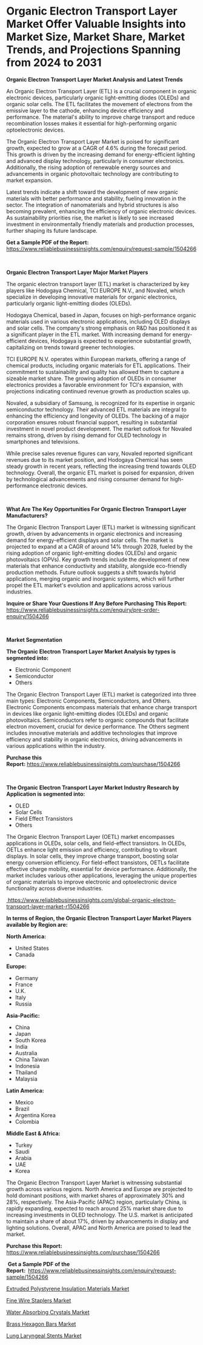 <p><h1>Organic Electron Transport Layer Market Offer Valuable Insights into Market Size, Market Share, Market Trends, and Projections Spanning from 2024 to 2031</h1></p><p><strong>Organic Electron Transport Layer Market Analysis and Latest Trends</strong></p>
<p><p>An Organic Electron Transport Layer (ETL) is a crucial component in organic electronic devices, particularly organic light-emitting diodes (OLEDs) and organic solar cells. The ETL facilitates the movement of electrons from the emissive layer to the cathode, enhancing device efficiency and performance. The material's ability to improve charge transport and reduce recombination losses makes it essential for high-performing organic optoelectronic devices.</p><p>The Organic Electron Transport Layer Market is poised for significant growth, expected to grow at a CAGR of 4.6% during the forecast period. This growth is driven by the increasing demand for energy-efficient lighting and advanced display technology, particularly in consumer electronics. Additionally, the rising adoption of renewable energy sources and advancements in organic photovoltaic technology are contributing to market expansion.</p><p>Latest trends indicate a shift toward the development of new organic materials with better performance and stability, fueling innovation in the sector. The integration of nanomaterials and hybrid structures is also becoming prevalent, enhancing the efficiency of organic electronic devices. As sustainability priorities rise, the market is likely to see increased investment in environmentally friendly materials and production processes, further shaping its future landscape.</p></p>
<p><strong>Get a Sample PDF of the Report:&nbsp;</strong> <a href="https://www.reliablebusinessinsights.com/enquiry/request-sample/1504266?utm_campaign=97&utm_medium=2&utm_source=Github&utm_content=ia&utm_term=03102024&utm_id=organic-electron-transport-layer">https://www.reliablebusinessinsights.com/enquiry/request-sample/1504266</a></p>
<p>&nbsp;</p>
<p><strong>Organic Electron Transport Layer Major Market Players</strong></p>
<p><p>The organic electron transport layer (ETL) market is characterized by key players like Hodogaya Chemical, TCI EUROPE N.V., and Novaled, which specialize in developing innovative materials for organic electronics, particularly organic light-emitting diodes (OLEDs).</p><p>Hodogaya Chemical, based in Japan, focuses on high-performance organic materials used in various electronic applications, including OLED displays and solar cells. The company's strong emphasis on R&D has positioned it as a significant player in the ETL market. With increasing demand for energy-efficient devices, Hodogaya is expected to experience substantial growth, capitalizing on trends toward greener technologies.</p><p>TCI EUROPE N.V. operates within European markets, offering a range of chemical products, including organic materials for ETL applications. Their commitment to sustainability and quality has allowed them to capture a sizeable market share. The growing adoption of OLEDs in consumer electronics provides a favorable environment for TCI's expansion, with projections indicating continued revenue growth as production scales up.</p><p>Novaled, a subsidiary of Samsung, is recognized for its expertise in organic semiconductor technology. Their advanced ETL materials are integral to enhancing the efficiency and longevity of OLEDs. The backing of a major corporation ensures robust financial support, resulting in substantial investment in novel product development. The market outlook for Novaled remains strong, driven by rising demand for OLED technology in smartphones and televisions.</p><p>While precise sales revenue figures can vary, Novaled reported significant revenues due to its market position, and Hodogaya Chemical has seen steady growth in recent years, reflecting the increasing trend towards OLED technology. Overall, the organic ETL market is poised for expansion, driven by technological advancements and rising consumer demand for high-performance electronic devices.</p></p>
<p>&nbsp;</p>
<p><strong>What Are The Key Opportunities For Organic Electron Transport Layer Manufacturers?</strong></p>
<p><p>The Organic Electron Transport Layer (ETL) market is witnessing significant growth, driven by advancements in organic electronics and increasing demand for energy-efficient displays and solar cells. The market is projected to expand at a CAGR of around 14% through 2028, fueled by the rising adoption of organic light-emitting diodes (OLEDs) and organic photovoltaics (OPVs). Key growth trends include the development of new materials that enhance conductivity and stability, alongside eco-friendly production methods. Future outlook suggests a shift towards hybrid applications, merging organic and inorganic systems, which will further propel the ETL market's evolution and applications across various industries.</p></p>
<p><strong>Inquire or Share Your Questions If Any Before Purchasing This Report:</strong> <a href="https://www.reliablebusinessinsights.com/enquiry/pre-order-enquiry/1504266?utm_campaign=97&utm_medium=2&utm_source=Github&utm_content=ia&utm_term=03102024&utm_id=organic-electron-transport-layer">https://www.reliablebusinessinsights.com/enquiry/pre-order-enquiry/1504266</a></p>
<p>&nbsp;</p>
<p><strong>Market Segmentation</strong></p>
<p><strong>The Organic Electron Transport Layer Market Analysis by types is segmented into:</strong></p>
<p><ul><li>Electronic Component</li><li>Semiconductor</li><li>Others</li></ul></p>
<p><p>The Organic Electron Transport Layer (ETL) market is categorized into three main types: Electronic Components, Semiconductors, and Others. Electronic Components encompass materials that enhance charge transport in devices like organic light-emitting diodes (OLEDs) and organic photovoltaics. Semiconductors refer to organic compounds that facilitate electron movement, crucial for device performance. The Others segment includes innovative materials and additive technologies that improve efficiency and stability in organic electronics, driving advancements in various applications within the industry.</p></p>
<p><strong>Purchase this Report:&nbsp;</strong><a href="https://www.reliablebusinessinsights.com/purchase/1504266?utm_campaign=97&utm_medium=2&utm_source=Github&utm_content=ia&utm_term=03102024&utm_id=organic-electron-transport-layer">https://www.reliablebusinessinsights.com/purchase/1504266</a></p>
<p>&nbsp;</p>
<p><strong>The Organic Electron Transport Layer Market Industry Research by Application is segmented into:</strong></p>
<p><ul><li>OLED</li><li>Solar Cells</li><li>Field Effect Transistors</li><li>Others</li></ul></p>
<p><p>The Organic Electron Transport Layer (OETL) market encompasses applications in OLEDs, solar cells, and field-effect transistors. In OLEDs, OETLs enhance light emission and efficiency, contributing to vibrant displays. In solar cells, they improve charge transport, boosting solar energy conversion efficiency. For field-effect transistors, OETLs facilitate effective charge mobility, essential for device performance. Additionally, the market includes various other applications, leveraging the unique properties of organic materials to improve electronic and optoelectronic device functionality across diverse industries.</p></p>
<p><a href="https://www.reliablebusinessinsights.com/global-organic-electron-transport-layer-market-r1504266?utm_campaign=97&utm_medium=2&utm_source=Github&utm_content=ia&utm_term=03102024&utm_id=organic-electron-transport-layer">&nbsp;https://www.reliablebusinessinsights.com/global-organic-electron-transport-layer-market-r1504266</a></p>
<p><strong>In terms of Region, the Organic Electron Transport Layer Market Players available by Region are:</strong></p>
<p>
    <p> <strong> North America: </strong>
        <ul>
            <li>United States</li>
            <li>Canada</li>
        </ul>
        </p> 
    <p> <strong> Europe: </strong>
        <ul>
            <li>Germany</li>
            <li>France</li>
            <li>U.K.</li>
            <li>Italy</li>
            <li>Russia</li>
        </ul>
        </p> 
    <p> <strong> Asia-Pacific: </strong>
        <ul>
            <li>China</li>
            <li>Japan</li>
            <li>South Korea</li>
            <li>India</li>
            <li>Australia</li>
            <li>China Taiwan</li>
            <li>Indonesia</li>
            <li>Thailand</li>
            <li>Malaysia</li>
        </ul>
        </p> 
    <p> <strong> Latin America: </strong>
        <ul>
            <li>Mexico</li>
            <li>Brazil</li>
            <li>Argentina Korea</li>
            <li>Colombia</li>
        </ul>
        </p> 
    <p> <strong> Middle East & Africa: </strong>
        <ul>
            <li>Turkey</li>
            <li>Saudi</li>
            <li>Arabia</li>
            <li>UAE</li>
            <li>Korea</li>
        </ul>
    </p>
    </p>
<p><p>The Organic Electron Transport Layer Market is witnessing substantial growth across various regions. North America and Europe are projected to hold dominant positions, with market shares of approximately 30% and 28%, respectively. The Asia-Pacific (APAC) region, particularly China, is rapidly expanding, expected to reach around 25% market share due to increasing investments in OLED technology. The U.S. market is anticipated to maintain a share of about 17%, driven by advancements in display and lighting solutions. Overall, APAC and North America are poised to lead the market.</p></p>
<p><strong>Purchase this Report: </strong><a href="https://www.reliablebusinessinsights.com/purchase/1504266?utm_campaign=97&utm_medium=2&utm_source=Github&utm_content=ia&utm_term=03102024&utm_id=organic-electron-transport-layer">https://www.reliablebusinessinsights.com/purchase/1504266</a></p>
<p>&nbsp;<strong>Get a Sample PDF of the Report:&nbsp;&nbsp;</strong><a href="https://www.reliablebusinessinsights.com/enquiry/request-sample/1504266?utm_campaign=97&utm_medium=2&utm_source=Github&utm_content=ia&utm_term=03102024&utm_id=organic-electron-transport-layer">https://www.reliablebusinessinsights.com/enquiry/request-sample/1504266</a></p>
<p><strong></strong></p>
<p><p><a href="https://github.com/darcy8m10dupre/Market-Research-Report-List-1/blob/main/extruded-polystyrene-insulation-materials-market.md?utm_campaign=97&utm_medium=2&utm_source=Github&utm_content=ia&utm_term=03102024&utm_id=organic-electron-transport-layer">Extruded Polystyrene Insulation Materials Market</a></p><p><a href="https://www.linkedin.com/pulse/global-perspectives-fine-wire-staplers-market-trends-forecast-fzckc?trackingId=%2FZ2j4gzGR2mPEtXDOiFgcg%3D%3D&utm_campaign=97&utm_medium=2&utm_source=Github&utm_content=ia&utm_term=03102024&utm_id=organic-electron-transport-layer">Fine Wire Staplers Market</a></p><p><a href="https://issuu.com/reportprime-2/docs/water-absorbing-crystals-market-siz_1253f28ea3de0e?utm_campaign=97&utm_medium=2&utm_source=Github&utm_content=ia&utm_term=03102024&utm_id=organic-electron-transport-layer">Water Absorbing Crystals Market</a></p><p><a href="https://www.linkedin.com/pulse/navigating-global-brass-hexagon-bars-market-from-trends-strategy-qamnf?trackingId=NC3DBUY9TFOnHcgN80738w%3D%3D&utm_campaign=97&utm_medium=2&utm_source=Github&utm_content=ia&utm_term=03102024&utm_id=organic-electron-transport-layer">Brass Hexagon Bars Market</a></p><p><a href="https://github.com/michaelhall412/Market-Research-Report-List-1/blob/main/lung-laryngeal-stents-market.md?utm_campaign=97&utm_medium=2&utm_source=Github&utm_content=ia&utm_term=03102024&utm_id=organic-electron-transport-layer">Lung Laryngeal Stents Market</a></p></p>